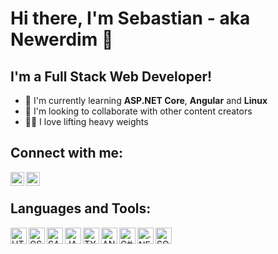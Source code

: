 # Hi there, I'm Sebastian - aka Newerdim 👋

## I'm a Full Stack Web Developer!

- 🌱 I'm currently learning **ASP.NET Core**, **Angular** and **Linux**
- 👯 I'm looking to collaborate with other content creators
- 🏋🏻 I love lifting heavy weights

## Connect with me:

[<img align="left" alt="Newerdim | LinkedIn" width="22px" src="https://api.iconify.design/logos/linkedin-icon.svg?color=%232e73f2" />][linkedin]
[<img align="left" alt="Newerdim | Website" width="22px" src="https://api.iconify.design/pepicons/internet.svg?color=%232e73f2" />][website]

<br />

## Languages and Tools:

<img align="left" alt="HTML5" width="26px" src="https://api.iconify.design/vscode-icons/file-type-html.svg" />
<img align="left" alt="CSS" width="26px" src="https://api.iconify.design/vscode-icons/file-type-css.svg" />
<img align="left" alt="SASS" width="26px" src="https://api.iconify.design/vscode-icons/file-type-sass.svg" />
<img align="left" alt="JAVASCRIPT" width="26px" src="https://api.iconify.design/vscode-icons/file-type-js-official.svg" />
<img align="left" alt="TYPESCRIPT" width="26px" src="https://api.iconify.design/vscode-icons/file-type-typescript-official.svg" />
<img align="left" alt="ANGULAR" width="26px" src="https://api.iconify.design/vscode-icons/file-type-angular.svg" />
<img align="left" alt="C#" width="26px" src="https://api.iconify.design/logos/c-sharp.svg" />
<img align="left" alt=".NET" width="26px" src="https://api.iconify.design/logos/dotnet.svg" />
<img align="left" alt="SQL" width="26px" src="https://api.iconify.design/carbon/sql.svg?color=%232e73f2" />

<br />

[website]: https://newerdim.com
[linkedin]: https://linkedin.com/in/Newerdim
